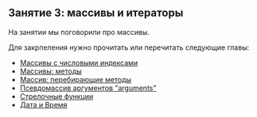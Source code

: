 ## Занятие 3: массивы и итераторы ##

На занятии мы поговорили про массивы.

Для закрпеления нужно прочитать или перечитать следующие главы:
- [Массивы с числовыми индексами](http://learn.javascript.ru/array)
- [Массивы: методы](http://learn.javascript.ru/array-methods)
- [Массив: перебирающие методы](http://learn.javascript.ru/array-iteration)
- [Псевдомассив аргументов "arguments" ](http://learn.javascript.ru/arguments-pseudoarray)
- [Стрелочные функции](https://developer.mozilla.org/ru/docs/Web/JavaScript/Reference/Functions/Arrow_functions)
- [Дата и Время](http://learn.javascript.ru/datetime)
